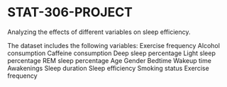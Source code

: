 # STAT-306-PROJECT

Analyzing the effects of different variables on sleep efficiency.

The dataset includes the following variables:
Exercise frequency
Alcohol consumption
Caffeine consumption
Deep sleep percentage
Light sleep percentage
REM sleep percentage
Age
Gender
Bedtime
Wakeup time
Awakenings
Sleep duration
Sleep efficiency
Smoking status
Exercise frequency
